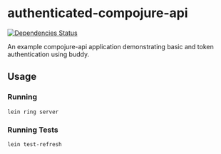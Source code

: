 # authenticated-compojure-api

[![Dependencies Status](http://jarkeeper.com/JarrodCTaylor/authenticated-compojure-api/status.png)](http://jarkeeper.com/JarrodCTaylor/authenticated-compojure-api)

An example compojure-api application demonstrating basic and token authentication using buddy.

## Usage

### Running

`lein ring server`

### Running Tests

`lein test-refresh`
